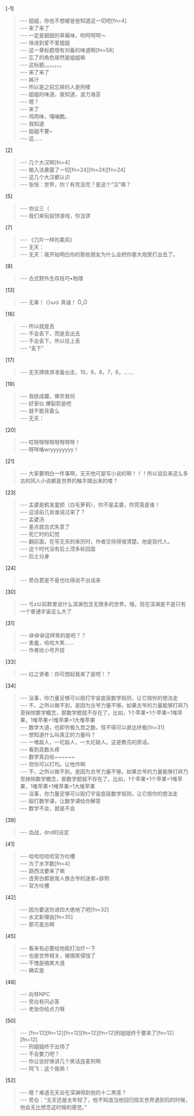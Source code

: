 
[-1] 
>--- 姐姐，你也不想被爸爸知道这一切吧[fn=4]<br>
>--- 来了来了<br>
>--- 一定是甜甜的草莓味，哟呵呵呵～<br>
>--- 快进到爱不爱姐姐<br>
>--- 这一章标题很有刘备的味道啊[fn=58]<br>
>--- 忘了的角色居然是姐姐嘛<br>
>--- 这标题。。。。。。。<br>
>--- 来了来了<br>
>--- 姊汁<br>
>--- 所以是之前忘掉的人是刑喽<br>
>--- 姐姐的味道，我知道，波力海苔<br>
>--- 嗯？<br>
>--- 来了<br>
>--- 鸡肉味，嘎嘣脆。<br>
>--- 我知道<br>
>--- 姐姐不要~<br>
>--- 这……<br>

[2] 
>--- 几个大汉啊[fn=4]<br>
>--- 输入法暴露了一切[fn=24][fn=24][fn=24]<br>
>--- 这几个大汉都认识<br>
>--- 张恒：世界，你丫有完没完？是这个“汉”嘛？<br>

[5] 
>--- 协议三（<br>
>--- 我们来玩投饼游戏，你当饼<br>

[7] 
>--- 《刀片一样的柔风》<br>
>--- 无天：<br>
>--- 无天：我开始明白你的那些朋友为什么会把你塞大炮里打出去了。<br>

[9] 
>--- 古式野外生存技巧•物理<br>

[13] 
>--- 无辜！ ⊙ω⊙
真诚！  Õ_Õ<br>

[16] 
>--- 所以就是丟<br>
>--- 不会丢下，而是丢出去<br>
>--- 不会丢下，所以往上丢<br>
>--- “丢下”<br>

[17] 
>--- 无天牌铁饼准备出击，10，9，8，7，6，.......<br>

[19] 
>--- 我欲成魔，佛奈我何<br>
>--- 好家伙 爆裂箭是吧<br>
>--- 就不能背着么<br>
>--- 无天：<br>

[20] 
>--- 哎呀呀呀呀呀呀呀呀！<br>
>--- 呀咩咯wryyyyyyyy！<br>

[21] 
>--- 大家要明白一件事啊，无天他可是写小说的啊！！！所以说后来这么多古的同人小说都是世界的触手搞出来的喽？<br>

[23] 
>--- 孟婆是鹤发童颜（白毛萝莉），你不是孟婆，你究竟是谁！<br>
>--- 这话前几张谁说过来了？<br>
>--- 孟婆汤<br>
>--- 差点就古式失意了<br>
>--- 死亡时的幻觉<br>
>--- 翻前面，在写无天的来历时，作者交待得很清楚。他是现代人。<br>
>--- 这个时代没有后土顶多轮回盘<br>
>--- 后土分身<br>

[24] 
>--- 旁白君是不是也吐得说不出话来<br>

[30] 
>--- 亏z以前群里说什么深渊包含无限多的世界。哦，现在深渊是不是只有一个普通宇宙这么大了<br>

[31] 
>--- 😅😅😅这样笑的是吧？？<br>
>--- 害羞，哈哈大笑……<br>
>--- 作者给小号开挂<br>

[33] 
>--- 红之贤者：你可想起我来了是吧！？<br>

[34] 
>--- 没事，你力量足够可以殴打宇宙底层数学规则，让它按你的想法走<br>
>--- 不，之所以做不到，是因为古爷力量不够。如果古爷的力量能够打碎乃至抹除数学概念，那数学题就不存在了。比如，1个苹果+1个苹果=1堆苹果，1堆苹果+1堆苹果=1大堆苹果<br>
>--- 数学大道，也即穷极九宫之数，怪不得可以直达终极[fn=31]<br>
>--- 想知道什么叫真正的力量吗？<br>
>--- 一堆敌人，一坨敌人，一大坨敌人。这是教员的原话。<br>
>--- 看到高数头疼<br>
>--- 数学真白给~~~~~~<br>
>--- 但你可以打均。让他作啊<br>
>--- 不，之所以做不到，是因为古爷力量不够。如果古爷的力量能够打碎乃至抹除数学概念，那数学题就不存在了。比如，1个苹果+1个苹果=1堆苹果，1堆苹果+1堆苹果=1大堆苹果<br>
>--- 没事，你力量足够可以殴打宇宙底层数学规则，让它按你的想法走<br>
>--- 殴打数学课，让数学课给你解答<br>
>--- 数学不会，就是不会<br>

[39] 
>--- 血战，dnd的设定<br>

[41] 
>--- 哈哈哈哈哈官方吐槽<br>
>--- 为了水字数[fn=4]<br>
>--- 路西法要来了嘛<br>
>--- 连旁白都是我人族古爷的迷弟+舔狗<br>
>--- 官方吐槽<br>

[42] 
>--- 因为要送你进四大绝地了吧[fn=32]<br>
>--- 水文新理由[fn=35]<br>
>--- 那可是古啊<br>

[45] 
>--- 看来有必要给他殴打治疗一下<br>
>--- 也是世界相关，被搞笑侵蚀了<br>
>--- 不愧是搞笑大道<br>
>--- 确实是<br>

[48] 
>--- 向导NPC<br>
>--- 旁白有问必答<br>
>--- 老张你给点力呀<br>

[50] 
>--- [fn=12][fn=12][fn=12][fn=12][fn=12]刑姐姐终于要来了[fn=12][fn=12]<br>
>--- 刑姐姐终于出场了<br>
>--- 不会要刀吧？<br>
>--- 你让张好焕讲几个笑话连麦刑啊<br>
>--- 阿飞：这个我熟！<br>

[52] 
>--- 嗯？难道无天会在深渊得到他的十二黑莲？<br>
>--- 旁白：“无天还是太年轻了，他不知道当他回归现实世界遇到钧的时候，他会无比想念这时候的感觉。”<br>
